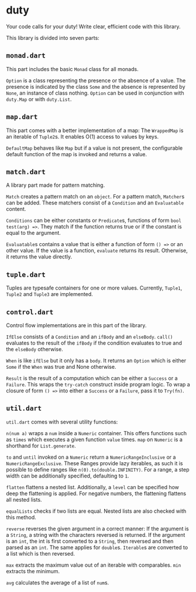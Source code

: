 # duty
Your code calls for your duty! Write clear, efficient code with this library.

This library is divided into seven parts:

## `monad.dart`

This part includes the basic `Monad` class for all monads.

`Option` is a class representing the presence or the absence of a value.
The presence is indicated by the class `Some` and the absence is represented
by `None`, an instance of class nothing. `Option` can be used in conjunction
with `duty.Map` or with `duty.List`.

## `map.dart`

This part comes with a better implementation of a map: The `WrappedMap` is an
iterable of `Tuple2`s. It enables O(1) access to values by keys.

`DefaultMap` behaves like `Map` but if a value is not present, the configurable
default function of the map is invoked and returns a value.

## `match.dart`

A library part made for pattern matching.

`Match` creates a pattern match on an `object`. For a pattern match, `Matcher`s
can be added. These matchers
consist of a `Condition` and an `Evaluatable` content.

`Conditions` can be either constants or `Predicate`s, functions of form
`bool test(arg) =>`. They match if the function returns true or if the
constant is equal to the argument.

`Evaluatable`s contains a value that is either a function of form `() =>` or
an other value. If the value is a function, `evaluate` returns its result.
Otherwise, it returns the value directly.

## `tuple.dart`

Tuples are typesafe containers for one or more values. Currently,
`Tuple1`, `Tuple2` and `Tuple3` are implemented.

## `control.dart`

Control flow implementations are in this part of the library.

`IfElse` consists of a `Condition` and an `ifBody` and an `elseBody`.
`call()` evaluates to the result of the `ifBody` if the condition evaluates
to true and the `elseBody` otherwise.

`When` is like `ifElse` but it only has a `body`. It returns an `Option`
which is either `Some` if the `When` was true and None otherwise.

`Result` is the result of a computation which can be either a `Success`
or a `Failure`. This wraps the `try-catch` construct inside program logic.
To wrap a closure of form `() =>` into either a `Success` or a `Failure`,
pass it to `Try(fn)`.

## `util.dart`

`util.dart` comes with several utility functions:

`n(num a)` wraps a `num` inside a `Numeric` container. This offers
functions such as `times` which executes a given function `value` times.
`map` on `Numeric` is a shorthand for `List.generate`.

`to` and `until` invoked on a `Numeric` return a `NumericRangeInclusive`
or a `NumericRangeExclusive`. These Ranges provide lazy iterables, as such
it is possible to define ranges like `n(0).to(double.INFINITY)`. For a range,
a step width can be additionally specified, defaulting to `1`.

`flatten` flattens a nested list. Additionally, a `level` can be specified
how deep the flattening is applied. For negative numbers, the flattening
flattens all nested lists.

`equalLists` checks if two lists are equal. Nested lists are also checked
with this method.

`reverse` reverses the given argument in a correct manner:
If the argument is a `String`, a string with the characters reversed is returned.
If the argument is an `int`, the int is first converted to a `String`,
then reversed and then parsed as an `int`. The same applies for `double`s.
`Iterable`s are converted to a list which is then reversed.

`max` extracts the maximum value out of an iterable with comparables.
`min` extracts the minimum.

`avg` calculates the average of a list of `num`s.

